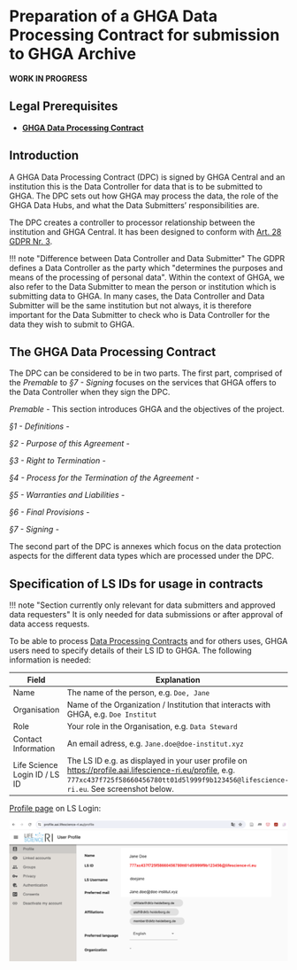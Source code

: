 # Preparation of a GHGA Data Processing Contract for submission to GHGA Archive

**WORK IN PROGRESS**

## Legal Prerequisites

 - [**GHGA Data Processing Contract**](https://www.ghga.de/Downloads/GHGA_Data_Processing_Contract.pdf)

## Introduction

A GHGA Data Processing Contract (DPC) is signed by GHGA Central and an institution this is the Data Controller for data that is to be submitted to GHGA. The DPC sets out how GHGA may process the data, the role of the GHGA Data Hubs, and what the Data Submitters’ responsibilities are. 

The DPC creates a controller to processor relationship between the institution and GHGA Central. It has been designed to conform with [Art. 28 GDPR Nr. 3](https://gdpr-info.eu/art-28-gdpr/).

!!! note "Difference between Data Controller and Data Submitter"
   The GDPR defines a Data Controller as the party which "determines the purposes and means of the processing of personal data". Within the context of GHGA, we also refer to the Data Submitter to mean the person or institution which is submitting data to GHGA. In many cases, the Data Controller and Data Submitter will be the same institution but not always, it is therefore important for the Data Submitter to check who is Data Controller for the data they wish to submit to GHGA.  

## The GHGA Data Processing Contract

The DPC can be considered to be in two parts. The first part, comprised of the *Premable* to *§7 - Signing* focuses on the services that GHGA offers to the Data Controller when they sign the DPC. 

*Premable* - This section introduces GHGA  and the objectives of the project.

*§1 - Definitions* - 

*§2 - Purpose of this Agreement* - 

*§3 - Right to Termination* - 

*§4 - Process for the Termination of the Agreement* -

*§5 - Warranties and Liabilities* -

*§6 - Final Provisions* -

*§7 - Signing* -

The second part of the DPC is annexes which focus on the data protection aspects for the different data types which are processed under the DPC. 


## Specification of LS IDs for usage in contracts

!!! note "Section currently only relevant for data submitters and approved data requesters"
   It is only needed for data submissions or after approval of data access requests.

To be able to process [Data Processing Contracts](../../glossary/glossary.md#data-processing-contract-dpc) and for others uses, GHGA users need to specify details of their LS ID to GHGA. The following information is needed:

| Field | Explanation  |
|---|---|
|Name| The name of the person, e.g. `Doe, Jane` |
|Organisation| Name of the Organization / Institution that interacts with GHGA, e.g. `Doe Institut`|
|Role| Your role in the Organisation, e.g. `Data Steward` |
|Contact Information| An email adress, e.g. `Jane.doe@doe-institut.xyz`|
|Life Science Login ID / LS ID | The LS ID e.g. as displayed in your user profile on https://profile.aai.lifescience-ri.eu/profile, e.g. `777xc437f725f58660456780tt01d5l999f9b123456@lifescience-ri.eu`. See screenshot below.  |

[Profile page](https://profile.aai.lifescience-ri.eu/profile) on LS Login:

![Ls Login Profile page](../../assets/img/lslogin-lsid.png)
